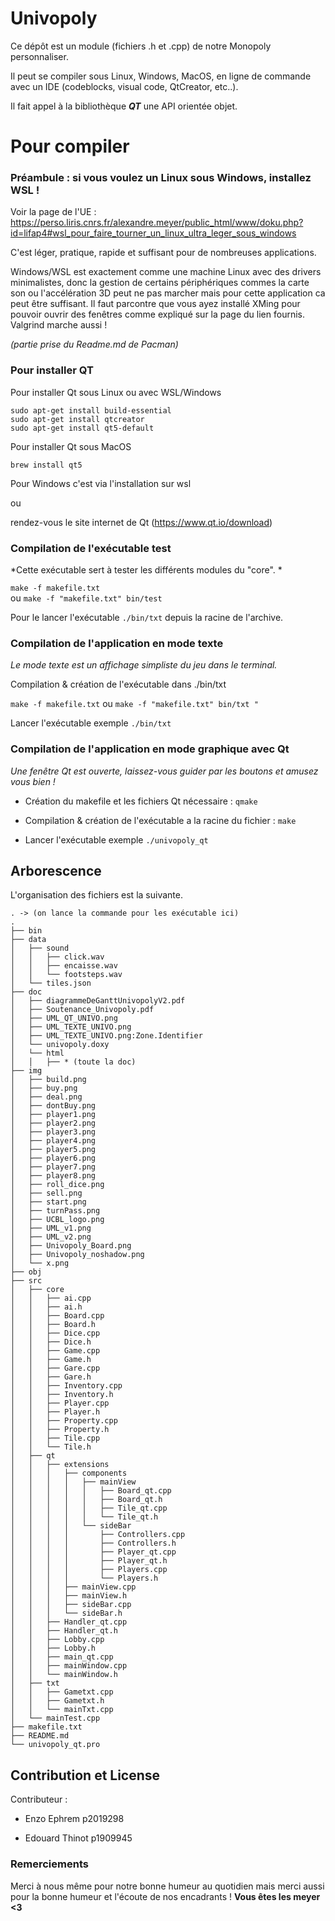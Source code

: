 ﻿
# Univopoly 


Ce dépôt est un module (fichiers .h et .cpp) de notre Monopoly personnaliser.

Il peut se compiler sous Linux, Windows, MacOS, en ligne de commande avec un IDE (codeblocks, visual code, QtCreator, etc..).

Il fait appel à la bibliothèque _**QT**_ une API orientée objet.

 

# Pour compiler

  

### Préambule : si vous voulez un Linux sous Windows, installez WSL !

  

Voir la page de l'UE : https://perso.liris.cnrs.fr/alexandre.meyer/public_html/www/doku.php?id=lifap4#wsl_pour_faire_tourner_un_linux_ultra_leger_sous_windows  

C'est léger, pratique, rapide et suffisant pour de nombreuses applications.

Windows/WSL est exactement comme une machine Linux avec des drivers minimalistes,
donc la gestion de certains périphériques commes la carte son ou l'accélération 3D peut ne pas marcher mais pour cette application ca peut être suffisant.
Il faut parcontre que vous ayez installé XMing pour pouvoir ouvrir des fenêtres comme expliqué sur la page du lien fournis.
Valgrind marche aussi !

*(partie prise du Readme.md de Pacman)*

  

### Pour installer QT

  

Pour installer Qt sous Linux ou avec WSL/Windows

```
sudo apt-get install build-essential
sudo apt-get install qtcreator
sudo apt-get install qt5-default
```

Pour installer Qt sous MacOS

```
brew install qt5
```

Pour Windows c'est via l'installation sur wsl 

ou 

rendez-vous le site internet de Qt (https://www.qt.io/download) 

### Compilation de l'exécutable test

*Cette exécutable sert à tester les différents modules du "core". *

 ```make -f makefile.txt```   
 ou
  ```make -f "makefile.txt" bin/test```

Pour le lancer l'exécutable ```./bin/txt``` depuis la racine de l'archive.

### Compilation de l'application en mode texte

*Le mode texte est un affichage simpliste du jeu dans le terminal.*
 
Compilation & création de l'exécutable dans ./bin/txt

 ```make -f makefile.txt```
 ou
 ```make -f "makefile.txt" bin/txt "```

Lancer l'exécutable exemple ```./bin/txt ```

 
### Compilation de l'application en mode graphique avec Qt

*Une fenêtre Qt est ouverte, laissez-vous guider par les boutons et amusez vous bien !*

- Création du makefile et les fichiers Qt nécessaire : ```qmake```

- Compilation & création de l'exécutable a la racine du fichier : ```make```

- Lancer l'exécutable exemple ```./univopoly_qt ```  

## Arborescence

L'organisation des fichiers est la suivante.

```
. -> (on lance la commande pour les exécutable ici)
.
├── bin
├── data
│   ├── sound
│   │   ├── click.wav
│   │   ├── encaisse.wav
│   │   └── footsteps.wav
│   └── tiles.json
├── doc
│   ├── diagrammeDeGanttUnivopolyV2.pdf
│   ├── Soutenance_Univopoly.pdf
│   ├── UML_QT_UNIVO.png
│   ├── UML_TEXTE_UNIVO.png
│   ├── UML_TEXTE_UNIVO.png:Zone.Identifier
│   └── univopoly.doxy
│   └── html
│   │   ├── * (toute la doc)
├── img
│   ├── build.png
│   ├── buy.png
│   ├── deal.png
│   ├── dontBuy.png
│   ├── player1.png
│   ├── player2.png
│   ├── player3.png
│   ├── player4.png
│   ├── player5.png
│   ├── player6.png
│   ├── player7.png
│   ├── player8.png
│   ├── roll_dice.png
│   ├── sell.png
│   ├── start.png
│   ├── turnPass.png
│   ├── UCBL_logo.png
│   ├── UML_v1.png
│   ├── UML_v2.png
│   ├── Univopoly_Board.png
│   ├── Univopoly_noshadow.png
│   └── x.png
├── obj
├── src
│   ├── core
│   │   ├── ai.cpp
│   │   ├── ai.h
│   │   ├── Board.cpp
│   │   ├── Board.h
│   │   ├── Dice.cpp
│   │   ├── Dice.h
│   │   ├── Game.cpp
│   │   ├── Game.h
│   │   ├── Gare.cpp
│   │   ├── Gare.h
│   │   ├── Inventory.cpp
│   │   ├── Inventory.h
│   │   ├── Player.cpp
│   │   ├── Player.h
│   │   ├── Property.cpp
│   │   ├── Property.h
│   │   ├── Tile.cpp
│   │   └── Tile.h
│   ├── qt
│   │   ├── extensions
│   │   │   ├── components
│   │   │   │   ├── mainView
│   │   │   │   │   ├── Board_qt.cpp
│   │   │   │   │   ├── Board_qt.h
│   │   │   │   │   ├── Tile_qt.cpp
│   │   │   │   │   └── Tile_qt.h
│   │   │   │   └── sideBar
│   │   │   │       ├── Controllers.cpp
│   │   │   │       ├── Controllers.h
│   │   │   │       ├── Player_qt.cpp
│   │   │   │       ├── Player_qt.h
│   │   │   │       ├── Players.cpp
│   │   │   │       └── Players.h
│   │   │   ├── mainView.cpp
│   │   │   ├── mainView.h
│   │   │   ├── sideBar.cpp
│   │   │   └── sideBar.h
│   │   ├── Handler_qt.cpp
│   │   ├── Handler_qt.h
│   │   ├── Lobby.cpp
│   │   ├── Lobby.h
│   │   ├── main_qt.cpp
│   │   ├── mainWindow.cpp
│   │   └── mainWindow.h
│   ├── txt
│   │   ├── Gametxt.cpp
│   │   ├── Gametxt.h
│   │   └── mainTxt.cpp
│   └── mainTest.cpp
├── makefile.txt
├── README.md
└── univopoly_qt.pro
```

## Contribution et License

Contributeur :
  
- Enzo Ephrem p2019298

- Edouard Thinot p1909945

###  Remerciements

Merci à nous même pour notre bonne humeur au quotidien mais merci aussi pour la bonne humeur et l'écoute de nos encadrants ! 
**Vous êtes les meyer <3**
